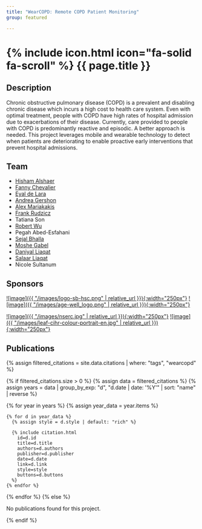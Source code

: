 ```yaml
---
title: "WearCOPD: Remote COPD Patient Monitoring"
group: featured

---
```


# {% include icon.html icon="fa-solid fa-scroll" %} {{ page.title }}

## Description
Chronic obstructive pulmonary disease (COPD) is a prevalent and disabling chronic disease which incurs a high cost to health care system. Even with optimal treatment, people with COPD have high rates of hospital admission due to exacerbations of their disease. Currently, care provided to people with COPD is predominantly reactive and episodic. A better approach is needed. This project leverages mobile and wearable technology to detect when patients are deteriorating to enable proactive early interventions that prevent hospital admissions.

## Team

- [Hisham Alshaer](http://www.uhnresearch.ca/researchers/profile.php?lookup=57524)
- [Fanny Chevalier](https://www.cs.toronto.edu/~fchevali/)
- [Eyal de Lara](http://www.cs.toronto.edu/~delara)
- [Andrea Gershon](http://sunnybrook.ca/research/team/member.asp?t=11&page=172&m=418)
- [Alex Mariakakis](https://mariakakis.github.io/)
- [Frank Rudzicz](http://www.cs.toronto.edu/~frank/)
- Tatiana Son
- [Robert Wu](http://www.uhnresearch.ca/researcher/robert-wu)
- Pegah Abed-Esfahani
- [Sejal Bhalla](https://www.cs.toronto.edu/~sejal)
- [Moshe Gabel](https;//www.cs.toronto.edu/~mgabel)
- [Daniyal Liaqat](https://www.cs.toronto.edu/~dliaqat)
- [Salaar Liaqat](https://www.cs.toronto.edu/~sliaqat)
- Nicole Sultanum


## Sponsors

[![image]({{ "/images/logo-sb-hsc.png" | relative_url }}){:width="250px"}](https://sunnybrook.ca)
[![image]({{ "/images/age-well_logo.png" | relative_url }}){:width="250px"}](https://agewell-nce.ca/)

[![image]({{ "/images/nserc.jpg" | relative_url }}){:width="250px"}](https://www.nserc-crsng.gc.ca/)
[![image]({{ "/images/leaf-cihr-colour-portrait-en.jpg" | relative_url }}){:width="250px"}](http://www.cihr-irsc.gc.ca/e/193.html)


## Publications

{% assign filtered_citations = site.data.citations | where: "tags", "wearcopd" %}

{% if filtered_citations.size > 0 %}
  {% assign data = filtered_citations %}
  {% assign years = data | group_by_exp: "d", "d.date | date: '%Y'" | sort: "name" | reverse %}

  {% for year in years %}
    {% assign year_data = year.items %}


    {% for d in year_data %}
      {% assign style = d.style | default: "rich" %}

      {% include citation.html 
        id=d.id 
        title=d.title 
        authors=d.authors 
        publisher=d.publisher 
        date=d.date 
        link=d.link 
        style=style 
        buttons=d.buttons 
      %}
    {% endfor %}
  {% endfor %}
{% else %}
  <p>No publications found for this project.</p>
{% endif %}

